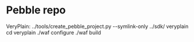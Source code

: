﻿Pebble repo
===========

VeryPlain:
../tools/create_pebble_project.py --symlink-only ../sdk/ veryplain
cd veryplain
./waf configure
./waf build